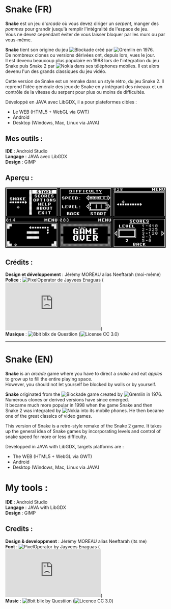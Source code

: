 # Snake (FR)

**Snake** est un jeu d'*arcade* où vous devez diriger un *serpent*, manger des *pommes* pour grandir jusqu'à remplir l'intégralité de l'espace de jeu.  
Vous ne devez cependant éviter de vous laisser bloquer par les murs ou par vous-même.

**Snake** tient son origine du jeu ![**Blockade**](https://en.wikipedia.org/wiki/Blockade_(video_game)) créé par ![*Gremlin*](https://en.wikipedia.org/wiki/Gremlin_Industries) en 1976.  
De nombreux clones ou versions dérivées ont, depuis lors, vues le jour.  
Il est devenu beaucoup plus populaire en 1998 lors de l'intégration du jeu Snake puis Snake 2 par ![*Nokia*](https://fr.wikipedia.org/wiki/Nokia) dans ses téléphones mobiles. Il est alors devenu l'un des grands classiques du jeu vidéo.  

Cette version de Snake est un remake dans un style rétro, du jeu Snake 2. Il reprend l'idée générale des jeux de Snake en y intégrant des niveaux et un contrôle de la vitesse du serpent pour plus ou moins de difficultés.  


Développé en JAVA avec LibGDX, il a pour plateformes cibles :
* Le WEB (HTML5 + WebGL via GWT)
* Android
* Desktop (Windows, Mac, Linux via JAVA)
  
  
## Mes outils :

**IDE** : Android Studio  
**Langage** : JAVA avec LibGDX  
**Design** : GIMP
  
  
## Aperçu :

![Aperçu](https://raw.githubusercontent.com/Frappagames/snake/master/design_resources/preview.jpg)
  
  
## Crédits :

**Design et développement** : Jérémy MOREAU alias Neeftarah (moi-même)  
**Police** : ![PixelOperator](http://www.dafont.com/fr/pixel-operator.font) de Jayvees Enaguas (![License SIL OFL 1.1](http://scripts.sil.org/cms/scripts/page.php?item_id=OFL_web))  
**Musique** : ![8bit blix](https://www.freesound.org/s/166392/) de Questiion (![License CC 3.0](https://creativecommons.org/licenses/by/3.0/))  


--------


# Snake (EN)

**Snake** is an *arcade* game where you have to direct a *snake* and eat *apples* to grow up to fill the entire playing space.  
However, you should not let yourself be blocked by walls or by yourself.  
  
**Snake** originated from the ![**Blockade**](https://en.wikipedia.org/wiki/Blockade_(video_game)) game created by ![*Gremlin*](https://en.wikipedia.org/wiki/Gremlin_Industries) in 1976.  
Numerous clones or derived versions have since emerged.  
It became much more popular in 1998 when the game Snake and then Snake 2 was integrated by ![*Nokia*](https://fr.wikipedia.org/wiki/Nokia) into its mobile phones. He then became one of the great classics of video games.  
  
This version of Snake is a retro-style remake of the Snake 2 game. It takes up the general idea of Snake games by incorporating levels and control of snake speed for more or less difficulty.  
  
Developped in JAVA with LibGDX, targets platforms are :
* The WEB (HTML5 + WebGL via GWT)
* Android
* Desktop (Windows, Mac, Linux via JAVA)

# My tools :

**IDE** : Android Studio  
**Langage** : JAVA with LibGDX  
**Design** : GIMP
  
  
## Credits :

**Design & developpment** : Jérémy MOREAU alias Neeftarah (its me)  
**Font** : ![PixelOperator](http://www.dafont.com/fr/pixel-operator.font) by Jayvees Enaguas (![Licence SIL OFL 1.1](http://scripts.sil.org/cms/scripts/page.php?item_id=OFL_web))  
**Music** : ![8bit blix](https://www.freesound.org/s/166392/) by Questiion (![Licence CC 3.0](https://creativecommons.org/licenses/by/3.0/))  
